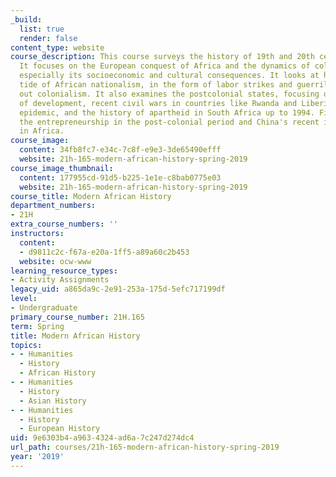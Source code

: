 ```yaml
---
_build:
  list: true
  render: false
content_type: website
course_description: This course surveys the history of 19th and 20th century Africa.
  It focuses on the European conquest of Africa and the dynamics of colonial rule,
  especially its socioeconomic and cultural consequences. It looks at how the rising
  tide of African nationalism, in the form of labor strikes and guerrilla wars, ushered
  out colonialism. It also examines the postcolonial states, focusing on the politics
  of development, recent civil wars in countries like Rwanda and Liberia, the AIDS
  epidemic, and the history of apartheid in South Africa up to 1994. Finally, it surveys
  the entrepreneurship in the post-colonial period and China's recent involvement
  in Africa.
course_image:
  content: 34fb8fc7-e34c-7c8f-e9e3-3de65490efff
  website: 21h-165-modern-african-history-spring-2019
course_image_thumbnail:
  content: 177955cd-91d5-b225-1e1e-c8bab0775e03
  website: 21h-165-modern-african-history-spring-2019
course_title: Modern African History
department_numbers:
- 21H
extra_course_numbers: ''
instructors:
  content:
  - d9811c2c-f67a-e20a-1ff5-a89a60c2b453
  website: ocw-www
learning_resource_types:
- Activity Assignments
legacy_uid: a865da9c-2e91-253a-175d-5efc717199df
level:
- Undergraduate
primary_course_number: 21H.165
term: Spring
title: Modern African History
topics:
- - Humanities
  - History
  - African History
- - Humanities
  - History
  - Asian History
- - Humanities
  - History
  - European History
uid: 9e6303b4-a963-4324-ad6a-7c247d274dc4
url_path: courses/21h-165-modern-african-history-spring-2019
year: '2019'
---
```

